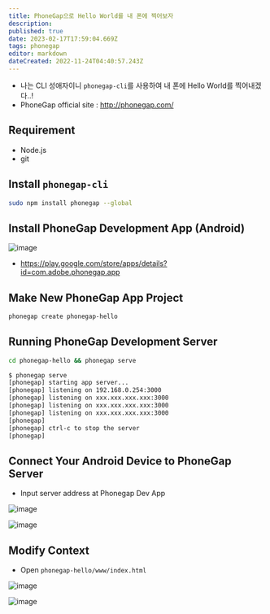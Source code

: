 ```yaml
---
title: PhoneGap으로 Hello World를 내 폰에 찍어보자
description: 
published: true
date: 2023-02-17T17:59:04.669Z
tags: phonegap
editor: markdown
dateCreated: 2022-11-24T04:40:57.243Z
---
```


- 나는 CLI 성애자이니 `phonegap-cli`를 사용하여 내 폰에 Hello World를 찍어내겠다..!
- PhoneGap official site : http://phonegap.com/

## Requirement
- Node.js
- git

## Install `phonegap-cli`
```bash
sudo npm install phonegap --global
```

## Install PhoneGap Development App (Android)
![image](https://cloud.githubusercontent.com/assets/8033320/20527118/82d35614-b10a-11e6-837d-31d3a528c490.png)
- https://play.google.com/store/apps/details?id=com.adobe.phonegap.app

## Make New PhoneGap App Project
```bash
phonegap create phonegap-hello
```

## Running PhoneGap Development Server
```bash
cd phonegap-hello && phonegap serve
```
```bash
$ phonegap serve
[phonegap] starting app server...
[phonegap] listening on 192.168.0.254:3000
[phonegap] listening on xxx.xxx.xxx.xxx:3000
[phonegap] listening on xxx.xxx.xxx.xxx:3000
[phonegap] listening on xxx.xxx.xxx.xxx:3000
[phonegap]
[phonegap] ctrl-c to stop the server
[phonegap]
```

## Connect Your Android Device to PhoneGap Server
- Input server address at Phonegap Dev App

![image](https://cloud.githubusercontent.com/assets/8033320/20527078/56f5b88e-b10a-11e6-822e-dce06640bff6.png)

![image](https://cloud.githubusercontent.com/assets/8033320/20527179/af5b110e-b10a-11e6-8004-9ae976c29f69.png)

## Modify Context
- Open `phonegap-hello/www/index.html`

![image](https://cloud.githubusercontent.com/assets/8033320/20527236/e7c38e54-b10a-11e6-8513-a302322e12ba.png)

![image](https://cloud.githubusercontent.com/assets/8033320/20527289/16d84568-b10b-11e6-8daf-e53e655c1a5b.png)
